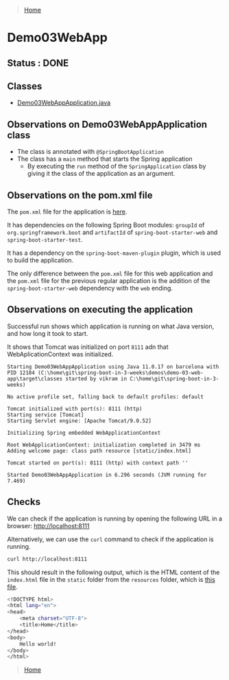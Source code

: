 >[Home](../../README.md)

 
# Demo03WebApp
 
## Status : DONE
 
## Classes
 
* [Demo03WebAppApplication.java](../demos/demo-03-web-app/src/main/java/com/example/demo03webapp/Demo03WebAppApplication.java)    
 
## Observations on  Demo03WebAppApplication class

* The class is annotated with `@SpringBootApplication`
* The class has a `main` method that starts the Spring application
  * By executing the `run` method of the `SpringApplication` class by giving it the class of the application as an argument.

## Observations on the pom.xml file

The `pom.xml` file for the application is [here](../demos/demo-03-web-app/pom.xml).

It has dependencies on the following Spring Boot modules:
`groupId` of `org.springframework.boot` and `artifactId` of `spring-boot-starter-web` and `spring-boot-starter-test`.

It has a dependency on the `spring-boot-maven-plugin` plugin, which is used to build the application.

The only difference between the `pom.xml` file for this web application and the `pom.xml` file for the previous regular application is the addition of the `spring-boot-starter-web` dependency with the `web` ending.

## Observations on executing the application
 
Successful run shows which application is running on what Java version, and how long it took to start. 
 
It shows that Tomcat was initialized on port `8111` adn that WebAplicationContext was initialized.
 
```
Starting Demo03WebAppApplication using Java 11.0.17 on barcelona with PID 12184 (C:\home\git\spring-boot-in-3-weeks\demos\demo-03-web-app\target\classes started by vikram in C:\home\git\spring-boot-in-3-weeks)

No active profile set, falling back to default profiles: default

Tomcat initialized with port(s): 8111 (http)
Starting service [Tomcat]
Starting Servlet engine: [Apache Tomcat/9.0.52]

Initializing Spring embedded WebApplicationContext

Root WebApplicationContext: initialization completed in 3479 ms
Adding welcome page: class path resource [static/index.html]

Tomcat started on port(s): 8111 (http) with context path ''

Started Demo03WebAppApplication in 6.296 seconds (JVM running for 7.469)
```

## Checks

We can check if the application is running by opening the following URL in a browser: [http://localhost:8111](http://localhost:8111)

Alternatively, we can use the `curl` command to check if the application is running.

```bash
curl http://localhost:8111
```

This should result in the following output, which is the HTML content of the `index.html` file in the `static` folder from the `resources` folder, which is [this file](../demos/demo-03-web-app/src/main/resources/static/index.html).



```bash
<!DOCTYPE html>
<html lang="en">
<head>
    <meta charset="UTF-8">
    <title>Home</title>
</head>
<body>
    Hello world!
</body>
</html>
```
>[Home](../../README.md)